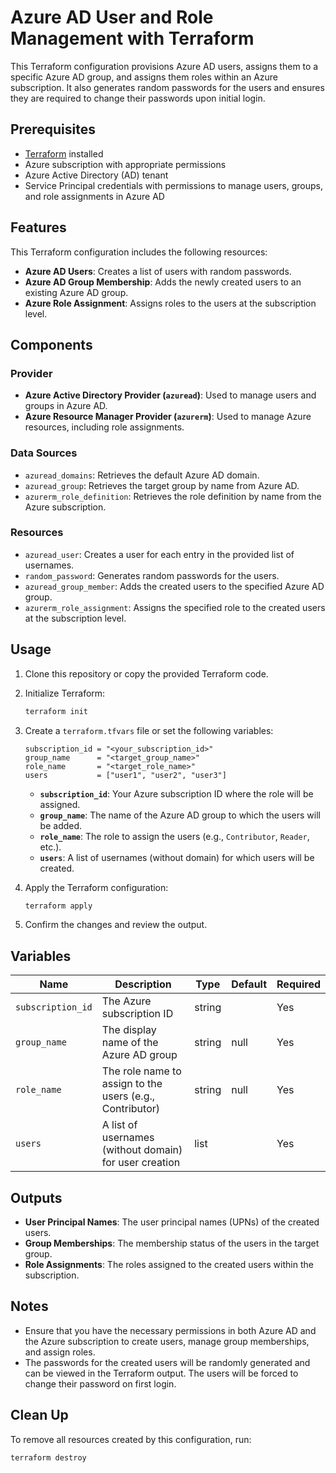 # Azure AD User and Role Management with Terraform

This Terraform configuration provisions Azure AD users, assigns them to a specific Azure AD group, and assigns them roles within an Azure subscription. It also generates random passwords for the users and ensures they are required to change their passwords upon initial login.

## Prerequisites

- [Terraform](https://www.terraform.io/downloads.html) installed
- Azure subscription with appropriate permissions
- Azure Active Directory (AD) tenant
- Service Principal credentials with permissions to manage users, groups, and role assignments in Azure AD

## Features

This Terraform configuration includes the following resources:

- **Azure AD Users**: Creates a list of users with random passwords.
- **Azure AD Group Membership**: Adds the newly created users to an existing Azure AD group.
- **Azure Role Assignment**: Assigns roles to the users at the subscription level.
  
## Components

### Provider

- **Azure Active Directory Provider (`azuread`)**: Used to manage users and groups in Azure AD.
- **Azure Resource Manager Provider (`azurerm`)**: Used to manage Azure resources, including role assignments.

### Data Sources

- `azuread_domains`: Retrieves the default Azure AD domain.
- `azuread_group`: Retrieves the target group by name from Azure AD.
- `azurerm_role_definition`: Retrieves the role definition by name from the Azure subscription.

### Resources

- `azuread_user`: Creates a user for each entry in the provided list of usernames.
- `random_password`: Generates random passwords for the users.
- `azuread_group_member`: Adds the created users to the specified Azure AD group.
- `azurerm_role_assignment`: Assigns the specified role to the created users at the subscription level.

## Usage

1. Clone this repository or copy the provided Terraform code.
2. Initialize Terraform:

    ```bash
    terraform init
    ```

3. Create a `terraform.tfvars` file or set the following variables:

    ```hcl
    subscription_id = "<your_subscription_id>"
    group_name      = "<target_group_name>"
    role_name       = "<target_role_name>"
    users           = ["user1", "user2", "user3"]
    ```

   - **`subscription_id`**: Your Azure subscription ID where the role will be assigned.
   - **`group_name`**: The name of the Azure AD group to which the users will be added.
   - **`role_name`**: The role to assign the users (e.g., `Contributor`, `Reader`, etc.).
   - **`users`**: A list of usernames (without domain) for which users will be created.

4. Apply the Terraform configuration:

    ```bash
    terraform apply
    ```

5. Confirm the changes and review the output.

## Variables

| Name              | Description                                                 | Type   | Default   | Required |
|-------------------|-------------------------------------------------------------|--------|-----------|----------|
| `subscription_id`  | The Azure subscription ID                                   | string |           | Yes      |
| `group_name`       | The display name of the Azure AD group                      | string | null      | Yes      |
| `role_name`        | The role name to assign to the users (e.g., Contributor)     | string | null      | Yes      |
| `users`            | A list of usernames (without domain) for user creation      | list   |           | Yes      |

## Outputs

- **User Principal Names**: The user principal names (UPNs) of the created users.
- **Group Memberships**: The membership status of the users in the target group.
- **Role Assignments**: The roles assigned to the created users within the subscription.

## Notes

- Ensure that you have the necessary permissions in both Azure AD and the Azure subscription to create users, manage group memberships, and assign roles.
- The passwords for the created users will be randomly generated and can be viewed in the Terraform output. The users will be forced to change their password on first login.

## Clean Up

To remove all resources created by this configuration, run:

```bash
terraform destroy
